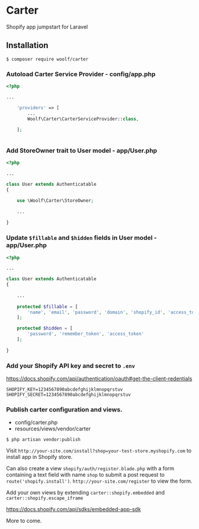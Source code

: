 # Carter
Shopify app jumpstart for Laravel

## Installation

```
$ composer require woolf/carter
```

### Autoload Carter Service Provider - config/app.php

```php
<?php

...

    'providers' => [
        ...
        Woolf\Carter\CarterServiceProvider::class,
    
    ];
    
```

### Add StoreOwner trait to User model - app/User.php

```php
<?php

...

class User extends Authenticatable
{

    use \Woolf\Carter\StoreOwner;
    
    ...
    
}

```

### Update `$fillable` and `$hidden` fields in User model - app/User.php

```php
<?php

...

class User extends Authenticatable
{
    
    ...
    
    protected $fillable = [
        'name', 'email', 'password', 'domain', 'shopify_id', 'access_token', 'charge_id'
    ];

    protected $hidden = [
        'password', 'remember_token', 'access_token'
    ];
    
}

```

### Add your Shopify API key and secret to `.env`

https://docs.shopify.com/api/authentication/oauth#get-the-client-redentials

```
SHOPIFY_KEY=1234567890abcdefghijklmnopqrstuv
SHOPIFY_SECRET=1234567890abcdefghijklmnopqrstuv
```

### Publish carter configuration and views.

- config/carter.php
- resources/views/vendor/carter

```
$ php artisan vendor:publish
```


Visit `http://your-site.com/install?shop=your-test-store.myshopify.com` to install app in Shopify store.

Can also create a view `shopify/auth/register.blade.php` with a form containing a text field with name `shop` to submit a post request to `route('shopify.install')`. `http://your-site.com/register` to view the form.

Add your own views by extending `carter::shopify.embedded` and `carter::shopify.escape_iframe`

https://docs.shopify.com/api/sdks/embedded-app-sdk



More to come.

